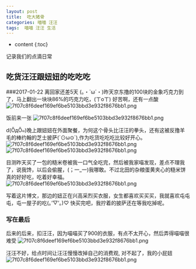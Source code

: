 ```yaml
---
layout: post
title:  吃大猪骨
categories: 喵喵 汪汪
tags:  喵喵 汪汪 生活
---
```


* content
{:toc}

记录我们的点滴日常



## 吃货汪汪跟妞妞的吃吃吃 

###2017-01-22 离回家还差5天 
(。・`ω´・)昨天京东撸的100块的金象巧克力到了，马上翻出一块块86%的巧克力吃，(ㄒoㄒ) 好苦啊，还有一点酸 
![7f07c8f6deef169ef6be5103bbd3e932f8676bb1.png](http://ok17kve7y.bkt.clouddn.com/chocolate.jpeg)

饭前来一张
![7f07c8f6deef169ef6be5103bbd3e932f8676bb1.png](http://ok17kve7y.bkt.clouddn.com/eat_pizza.jpeg)

d(ŐдŐ๑)晚上跟妞妞在外面聚餐，为何这个骨头比汪汪的拳头，还有这被反撸羊毛的棒约翰的芝士披萨(´⊙ω⊙`),作为吃货吃吃吃比较好开心。
![7f07c8f6deef169ef6be5103bbd3e932f8676bb1.png](http://ok17kve7y.bkt.clouddn.com/big_bone.jpeg)
![7f07c8f6deef169ef6be5103bbd3e932f8676bb1.png](http://ok17kve7y.bkt.clouddn.com/pizza.jpeg)

目测昨天买了一包的糙米卷被我一口气全吃完，然后被我家喵发现，差点不理我了，说我馋，以后会偷腥，(；一_一)我哪敢。不过北田的杂粮蛋黄夹心的糙米饼真的好好吃，吃着好幸福。 
![7f07c8f6deef169ef6be5103bbd3e932f8676bb1.png](http://ok17kve7y.bkt.clouddn.com/caomi.jpeg)

写着这片博文，那边的妞正在兴高采烈买衣服，女生都喜欢买买买，我就喜欢屯屯屯，屯一屋子的吃(。’▽’。)♡ 快买完吧，我拧着的披萨还在等我吃掉呢。

### 写在最后
后来的后来，扣汪汪，因为喵喵买了900的衣服，有点不太开心，然后弄得喵喵很难受
![7f07c8f6deef169ef6be5103bbd3e932f8676bb1.png](http://ok17kve7y.bkt.clouddn.com/cry_cat.jpeg)

汪汪不好，给点时间让汪汪慢慢改掉自己的消费观, 对不起了，我的小屁妞
![7f07c8f6deef169ef6be5103bbd3e932f8676bb1.png](http://ok17kve7y.bkt.clouddn.com/sorry_dog.jpeg)

